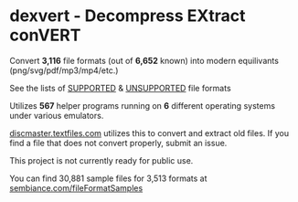 # dexvert - **D**ecompress **EX**tract con**VERT**
Convert **3,116** file formats (out of **6,652** known) into modern equilivants (png/svg/pdf/mp3/mp4/etc.)

See the lists of [SUPPORTED](SUPPORTED.md) & [UNSUPPORTED](UNSUPPORTED.md) file formats

Utilizes **567** helper programs running on **6** different operating systems under various emulators.

[discmaster.textfiles.com](http://discmaster.textfiles.com/) utilizes this to convert and extract old files. If you find a file that does not convert properly, submit an issue.

This project is not currently ready for public use.

You can find 30,881 sample files for 3,513 formats at [sembiance.com/fileFormatSamples](https://sembiance.com/fileFormatSamples/)
